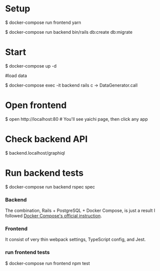 # Setup
$ docker-compose run frontend yarn

$ docker-compose run backend bin/rails db:create db:migrate

# Start
$ docker-compose up -d

#load data

$ docker-compose exec -it backend rails c -> DataGenerator.call

# Open frontend
$ open http://localhost:80 # You'll see yaichi page, then click any app

# Check backend API
$ backend.localhost/graphiql

# Run backend tests
$ docker-compose run  backend rspec spec

### Backend

The combination, Rails + PostgreSQL + Docker Compose, is just a result I followed [Docker Compose's official instruction](https://docs.docker.com/compose/rails/).

### Frontend

It consist of very thin webpack settings, TypeScript config, and Jest.

### run frontend tests

$  docker-compose run frontend npm test
